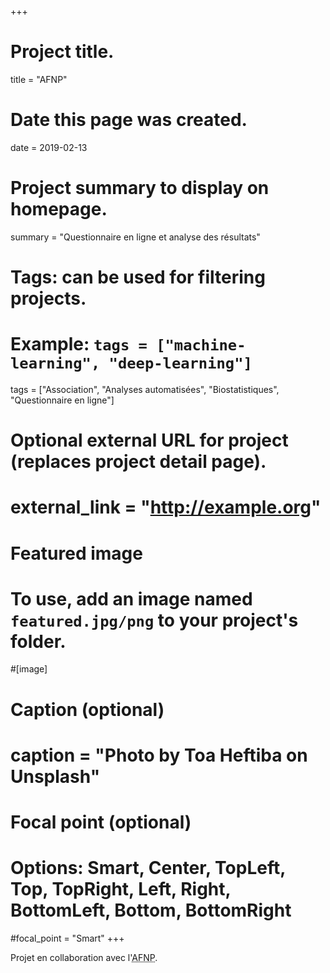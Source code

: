 +++
# Project title.
title = "AFNP"

# Date this page was created.
date = 2019-02-13

# Project summary to display on homepage.
summary = "Questionnaire en ligne et analyse des résultats"

# Tags: can be used for filtering projects.
# Example: `tags = ["machine-learning", "deep-learning"]`
tags = ["Association", "Analyses automatisées", "Biostatistiques", "Questionnaire en ligne"]

# Optional external URL for project (replaces project detail page).
# external_link = "http://example.org"

# Featured image
# To use, add an image named `featured.jpg/png` to your project's folder. 
#[image]
  # Caption (optional)
 # caption = "Photo by Toa Heftiba on Unsplash"

  # Focal point (optional)
  # Options: Smart, Center, TopLeft, Top, TopRight, Left, Right, BottomLeft, Bottom, BottomRight
  #focal_point = "Smart"
+++


Projet en collaboration avec l'<abbr title="Association Française contre les Neuropathies Périphériques">AFNP</abbr>.



